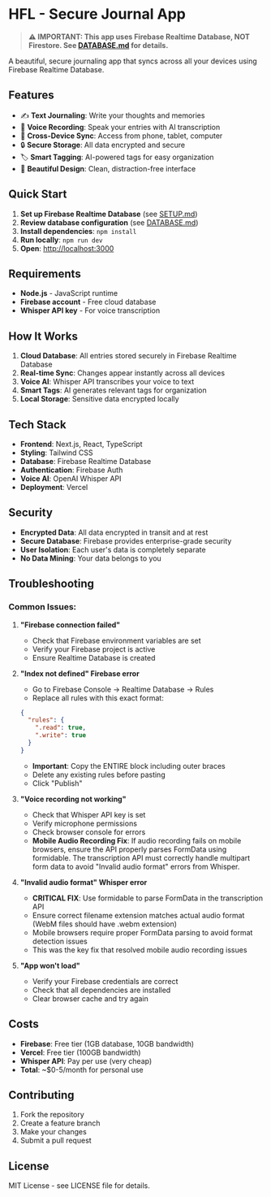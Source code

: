 # HFL - Secure Journal App

> **⚠️ IMPORTANT: This app uses Firebase Realtime Database, NOT Firestore. See [DATABASE.md](DATABASE.md) for details.**

A beautiful, secure journaling app that syncs across all your devices using Firebase Realtime Database.

## Features

- ✍️ **Text Journaling**: Write your thoughts and memories
- 🎤 **Voice Recording**: Speak your entries with AI transcription
- 📱 **Cross-Device Sync**: Access from phone, tablet, computer
- 🔒 **Secure Storage**: All data encrypted and secure
- 🏷️ **Smart Tagging**: AI-powered tags for easy organization
- 🎨 **Beautiful Design**: Clean, distraction-free interface

## Quick Start

1. **Set up Firebase Realtime Database** (see [SETUP.md](SETUP.md))
2. **Review database configuration** (see [DATABASE.md](DATABASE.md))
3. **Install dependencies**: `npm install`
4. **Run locally**: `npm run dev`
5. **Open**: [http://localhost:3000](http://localhost:3000)

## Requirements

- **Node.js** - JavaScript runtime
- **Firebase account** - Free cloud database
- **Whisper API key** - For voice transcription

## How It Works

1. **Cloud Database**: All entries stored securely in Firebase Realtime Database
2. **Real-time Sync**: Changes appear instantly across all devices
3. **Voice AI**: Whisper API transcribes your voice to text
4. **Smart Tags**: AI generates relevant tags for organization
5. **Local Storage**: Sensitive data encrypted locally

## Tech Stack

- **Frontend**: Next.js, React, TypeScript
- **Styling**: Tailwind CSS
- **Database**: Firebase Realtime Database
- **Authentication**: Firebase Auth
- **Voice AI**: OpenAI Whisper API
- **Deployment**: Vercel

## Security

- **Encrypted Data**: All data encrypted in transit and at rest
- **Secure Database**: Firebase provides enterprise-grade security
- **User Isolation**: Each user's data is completely separate
- **No Data Mining**: Your data belongs to you

## Troubleshooting

### Common Issues:

1. **"Firebase connection failed"**
   - Check that Firebase environment variables are set
   - Verify your Firebase project is active
   - Ensure Realtime Database is created

2. **"Index not defined" Firebase error**
   - Go to Firebase Console → Realtime Database → Rules
   - Replace all rules with this exact format:
   ```json
   {
     "rules": {
       ".read": true,
       ".write": true
     }
   }
   ```
   - **Important**: Copy the ENTIRE block including outer braces
   - Delete any existing rules before pasting
   - Click "Publish"

3. **"Voice recording not working"**
   - Check that Whisper API key is set
   - Verify microphone permissions
   - Check browser console for errors
   - **Mobile Audio Recording Fix**: If audio recording fails on mobile browsers, ensure the API properly parses FormData using formidable. The transcription API must correctly handle multipart form data to avoid "Invalid audio format" errors from Whisper.

4. **"Invalid audio format" Whisper error**
   - **CRITICAL FIX**: Use formidable to parse FormData in the transcription API
   - Ensure correct filename extension matches actual audio format (WebM files should have .webm extension)
   - Mobile browsers require proper FormData parsing to avoid format detection issues
   - This was the key fix that resolved mobile audio recording issues

5. **"App won't load"**
   - Verify your Firebase credentials are correct
   - Check that all dependencies are installed
   - Clear browser cache and try again

## Costs

- **Firebase**: Free tier (1GB database, 10GB bandwidth)
- **Vercel**: Free tier (100GB bandwidth)
- **Whisper API**: Pay per use (very cheap)
- **Total**: ~$0-5/month for personal use

## Contributing

1. Fork the repository
2. Create a feature branch
3. Make your changes
4. Submit a pull request

## License

MIT License - see LICENSE file for details. 